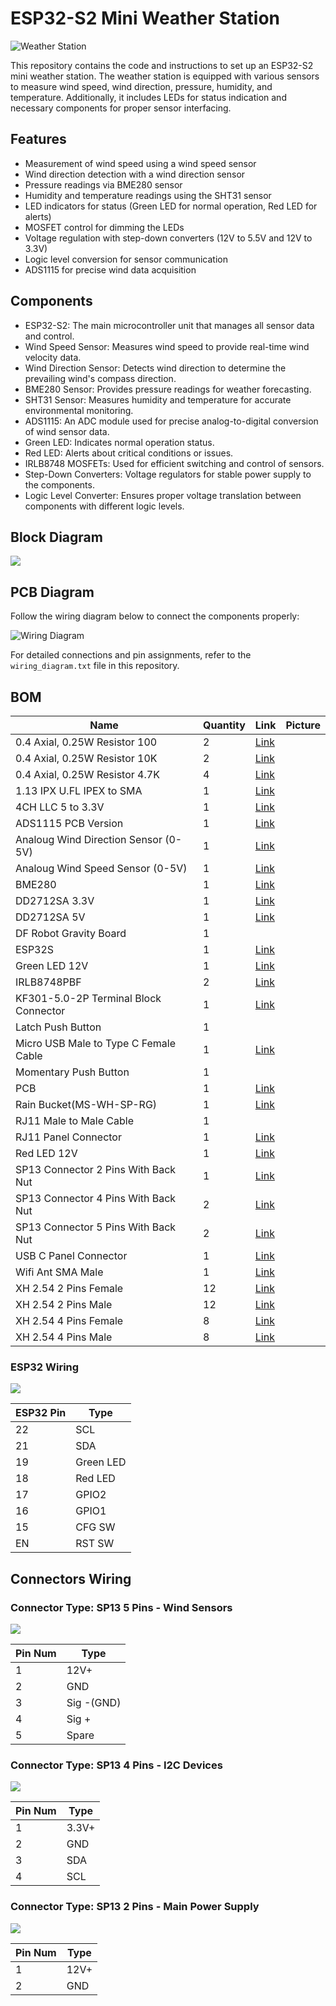 # ESP32-S2 Mini Weather Station

![Weather Station](docs/wind.jpg)

This repository contains the code and instructions to set up an ESP32-S2 mini weather station. The weather station is equipped with various sensors to measure wind speed, wind direction, pressure, humidity, and temperature. Additionally, it includes LEDs for status indication and necessary components for proper sensor interfacing.

## Features

-   Measurement of wind speed using a wind speed sensor
-   Wind direction detection with a wind direction sensor
-   Pressure readings via BME280 sensor
-   Humidity and temperature readings using the SHT31 sensor
-   LED indicators for status (Green LED for normal operation, Red LED for alerts)
-   MOSFET control for dimming the LEDs
-   Voltage regulation with step-down converters (12V to 5.5V and 12V to 3.3V)
-   Logic level conversion for sensor communication
-   ADS1115 for precise wind data acquisition

## Components

-   ESP32-S2: The main microcontroller unit that manages all sensor data and control.
-   Wind Speed Sensor: Measures wind speed to provide real-time wind velocity data.
-   Wind Direction Sensor: Detects wind direction to determine the prevailing wind's compass direction.
-   BME280 Sensor: Provides pressure readings for weather forecasting.
-   SHT31 Sensor: Measures humidity and temperature for accurate environmental monitoring.
-   ADS1115: An ADC module used for precise analog-to-digital conversion of wind sensor data.
-   Green LED: Indicates normal operation status.
-   Red LED: Alerts about critical conditions or issues.
-   IRLB8748 MOSFETs: Used for efficient switching and control of sensors.
-   Step-Down Converters: Voltage regulators for stable power supply to the components.
-   Logic Level Converter: Ensures proper voltage translation between components with different logic levels.

## Block Diagram

![](media/306a9cfeca42db9df8390bd871be2ecf.png)

## PCB Diagram

Follow the wiring diagram below to connect the components properly:

![Wiring Diagram](docs/wiring_diagram.png)

For detailed connections and pin assignments, refer to the `wiring_diagram.txt` file in this repository.

## BOM

| Name                                  | Quantity | Link                                                                                                                   | Picture |
|---------------------------------------|----------|------------------------------------------------------------------------------------------------------------------------|---------|
| 0.4 Axial, 0.25W Resistor 100         | 2        | [Link](https://www.aliexpress.com/item/1005006027365448.html?spm=a2g0o.order_list.order_list_main.658.3d44586ajupSXF)  |         |
| 0.4 Axial, 0.25W Resistor 10K         | 2        | [Link](https://www.aliexpress.com/item/1005006027365448.html?spm=a2g0o.order_list.order_list_main.658.3d44586ajupSXF)  |         |
| 0.4 Axial, 0.25W Resistor 4.7K        | 4        | [Link](https://www.aliexpress.com/item/1005006027365448.html?spm=a2g0o.order_list.order_list_main.658.3d44586ajupSXF)  |         |
| 1.13 IPX U.FL IPEX to SMA             | 1        | [Link](https://www.aliexpress.com/item/1005003637068635.html?spm=a2g0o.order_list.order_list_main.1553.3d44586ajupSXF) |         |
| 4CH LLC 5 to 3.3V                     | 1        | [Link](https://www.aliexpress.com/item/4000552920569.html?spm=a2g0o.order_list.order_list_main.1805.3d44586ajupSXF)    |         |
| ADS1115 PCB Version                   | 1        | [Link](https://www.aliexpress.com/item/32817162654.html?spm=a2g0o.order_list.order_list_main.626.3d44586ajupSXF)       |         |
| Analoug Wind Direction Sensor (0-5V)  | 1        | [Link](https://www.aliexpress.com/item/1005004770322638.html?spm=a2g0o.order_list.order_list_main.1386.3d44586ajupSXF) |         |
| Analoug Wind Speed Sensor (0-5V)      | 1        | [Link](https://www.aliexpress.com/item/1005004770322638.html?spm=a2g0o.order_list.order_list_main.1386.3d44586ajupSXF) |         |
| BME280                                | 1        | [Link](https://www.aliexpress.com/item/32862445164.html?spm=a2g0o.order_list.order_list_main.1366.3d44586ajupSXF)      |         |
| DD2712SA 3.3V                         | 1        | [Link](https://www.aliexpress.com/item/32949929824.html?spm=a2g0o.order_list.order_list_main.1698.3d44586ajupSXF)      |         |
| DD2712SA 5V                           | 1        | [Link](https://www.aliexpress.com/item/32949929824.html?spm=a2g0o.order_list.order_list_main.1698.3d44586ajupSXF)      |         |
| DF Robot Gravity Board                | 1        |                                                                                                                        |         |
| ESP32S                                | 1        | [Link](https://www.aliexpress.com/item/1005005398604818.html?spm=a2g0o.order_list.order_list_main.1512.3d44586ajupSXF) |         |
| Green LED 12V                         | 1        | [Link](https://www.aliexpress.com/item/1005003482664110.html?spm=a2g0o.order_list.order_list_main.1316.3d44586ajupSXF) |         |
| IRLB8748PBF                           | 2        | [Link](https://www.aliexpress.com/item/4000741527444.html?spm=a2g0o.order_list.order_list_main.1351.3d44586ajupSXF)    |         |
| KF301-5.0-2P Terminal Block Connector | 1        | [Link](https://www.aliexpress.com/item/1005003373535370.html?spm=a2g0o.order_list.order_list_main.1331.3d44586ajupSXF) |         |
| Latch Push Button                     | 1        |                                                                                                                        |         |
| Micro USB Male to Type C Female Cable | 1        | [Link](https://www.aliexpress.com/item/1005005243863950.html?spm=a2g0o.order_list.order_list_main.488.3d44586ajupSXF)  |         |
| Momentary Push Button                 | 1        |                                                                                                                        |         |
| PCB                                   | 1        | [Link](docs/pcb_easyeda.json)                                                                                          |         |
| Rain Bucket(MS-WH-SP-RG)              | 1        | [Link](https://www.aliexpress.com/item/2026877912.html?spm=a2g0o.order_list.order_list_main.451.3d44586ajupSXF)        |         |
| RJ11 Male to Male Cable               | 1        |                                                                                                                        |         |
| RJ11 Panel Connector                  | 1        | [Link](https://www.aliexpress.com/item/1005002946551051.html?spm=a2g0o.order_list.order_list_main.578.3d44586ajupSXF)  |         |
| Red LED 12V                           | 1        | [Link](https://www.aliexpress.com/item/1005003482664110.html?spm=a2g0o.order_list.order_list_main.1316.3d44586ajupSXF) |         |
| SP13 Connector 2 Pins With Back Nut   | 1        | [Link](https://www.aliexpress.com/item/1005003180200877.html?spm=a2g0o.order_list.order_list_main.736.3d44586ajupSXF)  |         |
| SP13 Connector 4 Pins With Back Nut   | 2        | [Link](https://www.aliexpress.com/item/1005003180200877.html?spm=a2g0o.order_list.order_list_main.736.3d44586ajupSXF)  |         |
| SP13 Connector 5 Pins With Back Nut   | 2        | [Link](https://www.aliexpress.com/item/1005003180200877.html?spm=a2g0o.order_list.order_list_main.736.3d44586ajupSXF)  |         |
| USB C Panel Connector                 | 1        | [Link](https://www.aliexpress.com/item/1005001290769478.html?spm=a2g0o.order_list.order_list_main.1356.3d44586ajupSXF) |         |
| Wifi Ant SMA Male                     | 1        | [Link](https://www.aliexpress.com/item/1005003496632185.html?spm=a2g0o.order_list.order_list_main.1516.3d44586ajupSXF) |         |
| XH 2.54 2 Pins Female                 | 12       | [Link](https://www.aliexpress.com/item/1005001530994945.html?spm=a2g0o.order_list.order_list_main.697.3d44586ajupSXF)  |         |
| XH 2.54 2 Pins Male                   | 12       | [Link](https://www.aliexpress.com/item/1005001530994945.html?spm=a2g0o.order_list.order_list_main.697.3d44586ajupSXF)  |         |
| XH 2.54 4 Pins Female                 | 8        | [Link](https://www.aliexpress.com/item/1005001530994945.html?spm=a2g0o.order_list.order_list_main.726.3d44586ajupSXF)  |         |
| XH 2.54 4 Pins Male                   | 8        | [Link](https://www.aliexpress.com/item/1005001530994945.html?spm=a2g0o.order_list.order_list_main.726.3d44586ajupSXF)  |         |

### ESP32 Wiring

![](media/23b631c283433f7c977378bf4ca1255a.png)

| ESP32 Pin | Type      |
|-----------|-----------|
| 22        | SCL       |
| 21        | SDA       |
| 19        | Green LED |
| 18        | Red LED   |
| 17        | GPIO2     |
| 16        | GPIO1     |
| 15        | CFG SW    |
| EN        | RST SW    |

## Connectors Wiring

### Connector Type: SP13 5 Pins - Wind Sensors

![](media/6fd482ab746f420a1687bae66a36fd5b.png)

| Pin Num | Type       |
|---------|------------|
| 1       | 12V+       |
| 2       | GND        |
| 3       | Sig -(GND) |
| 4       | Sig +      |
| 5       | Spare      |

### Connector Type: SP13 4 Pins - I2C Devices

![](media/12405623c0efb714fff3d2179a850202.png)

| Pin Num | Type  |
|---------|-------|
| 1       | 3.3V+ |
| 2       | GND   |
| 3       | SDA   |
| 4       | SCL   |

### Connector Type: SP13 2 Pins - Main Power Supply

![](media/613bc79c00d904ff4aca98867842d3b8.png)

| Pin Num | Type |
|---------|------|
| 1       | 12V+ |
| 2       | GND  |
